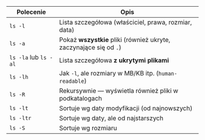 | Polecenie             | Opis                                                               |
| --------------------- | ------------------------------------------------------------------ |
| `ls -l`               | Lista szczegółowa (właściciel, prawa, rozmiar, data)               |
| `ls -a`               | Pokaż **wszystkie** pliki (również ukryte, zaczynające się od `.`) |
| `ls -la` lub `ls -al` | Lista szczegółowa **z ukrytymi plikami**                           |
| `ls -lh`              | Jak `-l`, ale rozmiary w MB/KB itp. (`human-readable`)             |
| `ls -R`               | Rekursywnie — wyświetla również pliki w podkatalogach              |
| `ls -lt`              | Sortuje wg daty modyfikacji (od najnowszych)                       |
| `ls -ltr`             | Sortuje wg daty, ale od najstarszych                               |
| `ls -S`               | Sortuje wg rozmiaru                                                |
